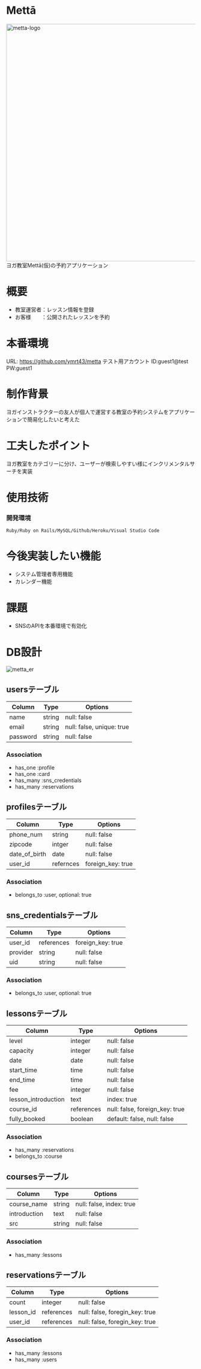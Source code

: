 # Mettā
<img width="633" alt="metta-logo" src="https://user-images.githubusercontent.com/66734795/102176170-37871f80-3ee4-11eb-837b-bfd816faac1c.png">
  ヨガ教室Mettā(仮)の予約アプリケーション

# 概要
  - 教室運営者：レッスン情報を登録
  - お客様　　：公開されたレッスンを予約

# 本番環境
  URL: https://github.com/ymrt43/metta
  テスト用アカウント ID:guest1@test
                  PW:guest1

# 制作背景
  ヨガインストラクターの友人が個人で運営する教室の予約システムをアプリケーションで簡易化したいと考えた

# 工夫したポイント
  ヨガ教室をカテゴリーに分け、ユーザーが検索しやすい様にインクリメンタルサーチを実装

# 使用技術
  ### 開発環境
    Ruby/Ruby on Rails/MySQL/Github/Heroku/Visual Studio Code

# 今後実装したい機能
  - システム管理者専用機能
  - カレンダー機能

# 課題
  - SNSのAPIを本番環境で有効化

# DB設計
![metta_er](https://user-images.githubusercontent.com/66734795/99940532-ad99da00-2daf-11eb-808f-1b7ff59075e1.png)


## usersテーブル
|Column|Type|Options|
|------|----|-------|
|name|string|null: false|
|email|string|null: false, unique: true|
|password|string|null: false|
### Association
- has_one :profile
- has_one :card
- has_many :sns_credentials
- has_many :reservations

## profilesテーブル
|Column|Type|Options|
|------|----|-------|
|phone_num|string|null: false|
|zipcode|intger|null: false|
|date_of_birth|date|null: false|
|user_id|refernces|foreign_key: true|
### Association
- belongs_to :user, optional: true

## sns_credentialsテーブル
|Column|Type|Options|
|------|----|-------|
|user_id|references|foreign_key: true|
|provider|string|null: false|
|uid|string|null: false|
### Association
- belongs_to :user, optional: true

## lessonsテーブル
|Column|Type|Options|
|------|----|-------|
|level|integer|null: false|
|capacity|integer|null: false|
|date|date|null: false|
|start_time|time|null: false|
|end_time|time|null: false|
|fee|integer|null: false|
|lesson_introduction|text|index: true|
|course_id|references|null: false, foreign_key: true|
|fully_booked|boolean|default: false, null: false|
### Association
- has_many :reservations
- belongs_to :course

## coursesテーブル
|Column|Type|Options|
|------|----|-------|
|course_name|string|null: false, index: true|
|introduction|text|null: false|
|src|string|null: false|
### Association
- has_many :lessons

## reservationsテーブル
|Column|Type|Options|
|------|----|-------|
|count|integer|null: false|
|lesson_id|references|null: false, foregin_key: true|
|user_id|references|null: false, foregin_key: true|
### Association
- has_many :lessons
- has_many :users
